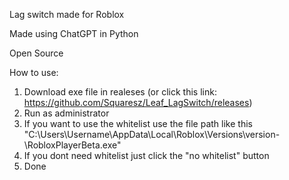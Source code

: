 Lag switch made for Roblox

Made using ChatGPT in Python

Open Source

How to use:
1. Download exe file in realeses (or click this link: https://github.com/Squaresz/Leaf_LagSwitch/releases)
2. Run as administrator
3. If you want to use the whitelist use the file path like this "C:\Users\Username\AppData\Local\Roblox\Versions\version-\RobloxPlayerBeta.exe"
4. If you dont need whitelist just click the "no whitelist" button
5. Done
